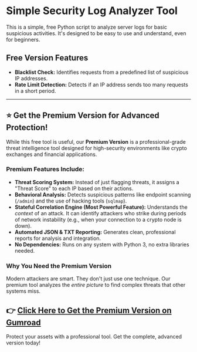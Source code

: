 # Simple Security Log Analyzer Tool

This is a simple, free Python script to analyze server logs for basic suspicious activities. It's designed to be easy to use and understand, even for beginners.

## Free Version Features
-   **Blacklist Check:** Identifies requests from a predefined list of suspicious IP addresses.
-   **Rate Limit Detection:** Detects if an IP address sends too many requests in a short period.

---

## ⭐ Get the Premium Version for Advanced Protection!

While this free tool is useful, our **Premium Version** is a professional-grade threat intelligence tool designed for high-security environments like crypto exchanges and financial applications.

### Premium Features Include:
-   **Threat Scoring System:** Instead of just flagging threats, it assigns a "Threat Score" to each IP based on their actions.
-   **Behavioral Analysis:** Detects suspicious patterns like endpoint scanning (`/admin`) and the use of hacking tools (`sqlmap`).
-   **Stateful Correlation Engine (Most Powerful Feature):** Understands the *context* of an attack. It can identify attackers who strike during periods of network instability (e.g., when your connection to a crypto node is down).
-   **Automated JSON & TXT Reporting:** Generates clean, professional reports for analysis and integration.
-   **No Dependencies:** Runs on any system with Python 3, no extra libraries needed.

### Why You Need the Premium Version
Modern attackers are smart. They don't just use one technique. Our premium tool analyzes the *entire picture* to find complex threats that other systems miss.

## 👉 [Click Here to Get the Premium Version on Gumroad]([YOUR_GUMROAD_LINK_HERE](https://scripthub.gumroad.com/l/Analyze))

Protect your assets with a professional tool. Get the complete, advanced version today!
